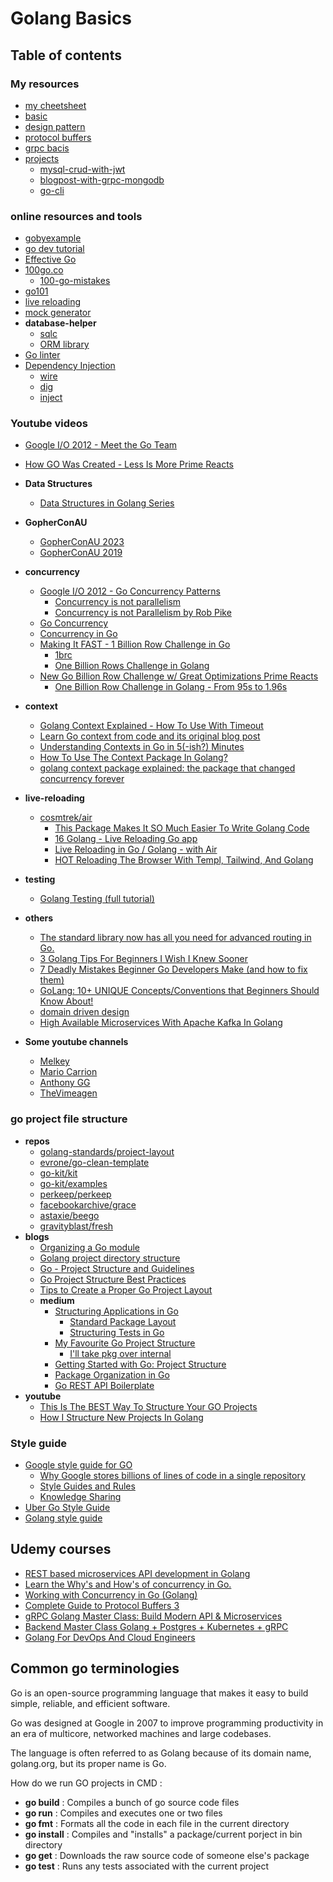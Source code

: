 # Golang Basics

## Table of contents

### My resources
- [my cheetsheet](/cheetsheet.md)
- [basic](./basics/)
- [design pattern](./design-pattern/)
- [protocol buffers](./grpc/potocol-buffers/)
- [grpc bacis](./grpc/grpc-basics/)
- [projects](./projects/)
  - [mysql-crud-with-jwt](./projects/crud-jwt/)
  - [blogpost-with-grpc-mongodb](./projects/blog-grpc/)
  - [go-cli](./projects/go-cli/)


### online resources and tools
- [gobyexample](https://gobyexample.com/)
- [go dev tutorial](https://go.dev/doc/tutorial/)
- [Effective Go](https://go.dev/doc/effective_go)
- [100go.co](https://100go.co/)
  - [100-go-mistakes](https://github.com/teivah/100-go-mistakes)
- [go101](https://go101.org/)
- [live reloading](https://github.com/cosmtrek/air)
- [mock generator](https://github.com/uber-go/mock)
- **database-helper**
  - [sqlc](https://docs.sqlc.dev/en/stable/index.html)
  - [ORM library](https://gorm.io/)
- [Go linter](https://github.com/golangci/golangci-lint)
- [Dependency Injection](https://blog.matthiasbruns.com/golang-the-ultimate-guide-to-dependency-injection)
  - [wire](https://github.com/google/wire/)
  - [dig](https://github.com/uber-go/dig)
  - [inject](https://github.com/facebookarchive/inject)

### Youtube videos
- [Google I/O 2012 - Meet the Go Team](https://www.youtube.com/watch?v=sln-gJaURzk)
- [How GO Was Created - Less Is More Prime Reacts](https://www.youtube.com/watch?v=4EMcm9vzlnI)

- **Data Structures**
  - [Data Structures in Golang Series](https://www.youtube.com/playlist?list=PL0q7mDmXPZm7s7weikYLpNZBKk5dCoWm6)

- **GopherConAU**
  - [GopherConAU 2023](https://www.youtube.com/playlist?list=PLN_36A3Rw5hFsJqqs7olOAxxU-WJGlXS0)
  - [GopherConAU 2019](https://www.youtube.com/playlist?list=PLN_36A3Rw5hFJVoIf31_MeN67Pqj2NGrB)
- **concurrency**
  - [Google I/O 2012 - Go Concurrency Patterns](https://www.youtube.com/watch?v=f6kdp27TYZs)
    - [Concurrency is not parallelism](https://go.dev/blog/waza-talk)
    - [Concurrency is not Parallelism by Rob Pike](https://www.youtube.com/watch?v=oV9rvDllKEg)
  - [Go Concurrency](https://www.youtube.com/playlist?list=PL7g1jYj15RUNqJStuwE9SCmeOKpgxC0HP)
  - [Concurrency in Go](https://www.youtube.com/watch?v=LvgVSSpwND8)
  - [Making It FAST - 1 Billion Row Challenge in Go](https://www.youtube.com/watch?v=cYng524S-MA)
    - [1brc](https://github.com/shraddhaag/1brc)
    - [One Billion Rows Challenge in Golang](https://www.bytesizego.com/blog/one-billion-row-challenge-go)
  - [New Go Billion Row Challenge w/ Great Optimizations Prime Reacts](https://www.youtube.com/watch?v=SZ1PDS7iRU8)
    - [One Billion Row Challenge in Golang - From 95s to 1.96s](https://r2p.dev/b/2024-03-18-1brc-go/)
  
- **context**
  - [Golang Context Explained - How To Use With Timeout](https://www.youtube.com/watch?v=fXzzF5y6UEU)
  - [Learn Go context from code and its original blog post](https://www.youtube.com/watch?v=cXVI0vZFPkA)
  - [Understanding Contexts in Go in 5(-ish?) Minutes](https://www.youtube.com/watch?v=h2RdcrMLQAo)
  - [How To Use The Context Package In Golang?](https://www.youtube.com/watch?v=kaZOXRqFPCw)
  - [golang context package explained: the package that changed concurrency forever](https://www.youtube.com/watch?v=8omcakb31xQ)

- **live-reloading**
  - [cosmtrek/air](https://github.com/cosmtrek/air)
    - [This Package Makes It SO Much Easier To Write Golang Code](https://www.youtube.com/watch?v=erdDM_LmChs)
    - [16 Golang - Live Reloading Go app](https://www.youtube.com/watch?v=txVO9DaETZA)
    - [Live Reloading in Go / Golang - with Air](https://www.youtube.com/watch?v=ErVx9QyoBQI)
    - [HOT Reloading The Browser With Templ, Tailwind, And Golang](https://www.youtube.com/watch?v=6Pj-Vlhp31Y)

- **testing**
  - [Golang Testing (full tutorial)](https://www.youtube.com/watch?v=FjkSJ1iXKpg)

- **others**
  - [The standard library now has all you need for advanced routing in Go.](https://www.youtube.com/watch?v=H7tbjKFSg58)
  - [3 Golang Tips For Beginners I Wish I Knew Sooner](https://www.youtube.com/watch?v=PUPqnDYoMgU)
  - [7 Deadly Mistakes Beginner Go Developers Make (and how to fix them)](https://www.youtube.com/watch?v=biGr232TBwc)
  - [GoLang: 10+ UNIQUE Concepts/Conventions that Beginners Should Know About!](https://www.youtube.com/watch?v=CK5rLpZk5A8)
  - [domain driven design](https://www.youtube.com/playlist?list=PLeoD63TPS-_ZofX56-vg8gJVXpDEpsIDW)
  - [High Available Microservices With Apache Kafka In Golang](https://www.youtube.com/watch?v=-yVxChp7HoQ)
  

- **Some youtube channels**
  - [Melkey](https://www.youtube.com/@MelkeyDev/playlists)
  - [Mario Carrion](https://www.youtube.com/@MarioCarrion/playlists)
  - [Anthony GG](https://www.youtube.com/@anthonygg_/playlists)
  - [TheVimeagen](https://www.youtube.com/@TheVimeagen/videos)



### go project file structure
- **repos**
  - [golang-standards/project-layout](https://github.com/golang-standards/project-layout)
  - [evrone/go-clean-template](https://github.com/evrone/go-clean-template)
  - [go-kit/kit](https://github.com/go-kit/kit)
  - [go-kit/examples](https://github.com/go-kit/examples)
  - [perkeep/perkeep](https://github.com/perkeep/perkeep)
  - [facebookarchive/grace](https://github.com/facebookarchive/grace)
  - [astaxie/beego](https://github.com/astaxie/beego)
  - [gravityblast/fresh](https://github.com/gravityblast/fresh)
- **blogs**
  - [Organizing a Go module](https://go.dev/doc/modules/layout)
  - [Golang project directory structure](https://stackoverflow.com/questions/46646559/golang-project-directory-structure)
  - [Go - Project Structure and Guidelines](https://dev.to/jinxankit/go-project-structure-and-guidelines-4ccm)
  - [Go Project Structure Best Practices](https://tutorialedge.net/golang/go-project-structure-best-practices/)
  - [Tips to Create a Proper Go Project Layout](https://www.developer.com/languages/go-project-layout/)
  - **medium**
    - [Structuring Applications in Go](https://medium.com/@benbjohnson/structuring-applications-in-go-3b04be4ff091)
      - [Standard Package Layout](https://medium.com/@benbjohnson/standard-package-layout-7cdbc8391fc1)
      - [Structuring Tests in Go](https://medium.com/@benbjohnson/structuring-tests-in-go-46ddee7a25c)
    - [My Favourite Go Project Structure](https://martengartner.medium.com/my-favourite-go-project-setup-479563662834)
      - [I'll take pkg over internal](https://travisjeffery.com/b/2019/11/i-ll-take-pkg-over-internal/)
    - [Getting Started with Go: Project Structure](https://medium.com/evendyne/getting-started-with-go-project-structure-ab8814ded9c3)
    - [Package Organization in Go](https://medium.com/@leodahal4/package-organization-in-go-34efb1cd99a6)
    - [Go REST API Boilerplate](https://medium.com/@bhadange.atharv/go-rest-api-boilerplate-c9d25f99acbe)
- **youtube**
  - [This Is The BEST Way To Structure Your GO Projects](https://www.youtube.com/watch?v=dxPakeBsgl4)
  - [How I Structure New Projects In Golang](https://www.youtube.com/watch?v=dJIUxvfSg6A)


### Style guide
- [Google style guide for GO](https://google.github.io/styleguide/go/)
  - [Why Google stores billions of lines of code in a single repository](https://dl.acm.org/doi/pdf/10.1145/2854146?trk=public_post_comment-text)
  - [Style Guides and Rules](https://abseil.io/resources/swe-book/html/ch08.html#style_guides_and_rules)
  - [Knowledge Sharing](https://abseil.io/resources/swe-book/html/ch03.html#readability_standardized_mentorship_thr)
- [Uber Go Style Guide](https://github.com/uber-go/guide/blob/master/style.md)
- [Golang style guide](https://developers.mattermost.com/contribute/more-info/server/style-guide/)


## Udemy courses

- [REST based microservices API development in Golang](https://www.udemy.com/course/rest-based-microservices-api-development-in-go-lang)
- [Learn the Why's and How's of concurrency in Go.](https://udemy.com/course/concurrency-in-go-golang)
- [Working with Concurrency in Go (Golang)](https://www.udemy.com/course/working-with-concurrency-in-go-golang/)
- [Complete Guide to Protocol Buffers 3](https://www.udemy.com/course/protocol-buffers/)
- [gRPC Golang Master Class: Build Modern API & Microservices](https://www.udemy.com/course/grpc-golang/)
- [Backend Master Class Golang + Postgres + Kubernetes + gRPC](https://udemy.com/course/backend-master-class-golang-postgresql-kubernetes/)
- [Golang For DevOps And Cloud Engineers](https://udemy.com/course/golang-for-devops-and-cloud-engineers/)


## Common go terminologies

Go is an open-source programming language that makes it easy to build simple, reliable, and efficient software.

Go was designed at Google in 2007 to improve programming productivity in an era of multicore, networked machines and large codebases.

The language is often referred to as Golang because of its domain name, golang.org, but its proper name is Go.

How do we run GO projects in CMD :
- **go build** : Compiles a bunch of go source code files
- **go run** : Compiles and executes one or two files
- **go fmt** : Formats all the code in each file in the current directory
- **go install** : Compiles and "installs" a package/current porject in bin directory
- **go get** : Downloads the raw source code of someone else's package
- **go test** : Runs any tests associated with the current project
